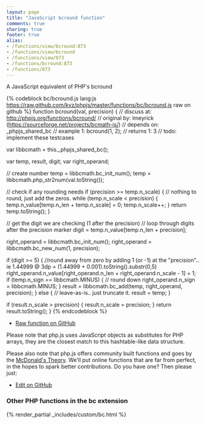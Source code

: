 ```yaml
---
layout: page
title: "JavaScript bcround function"
comments: true
sharing: true
footer: true
alias:
- /functions/view/bcround:873
- /functions/view/bcround
- /functions/view/873
- /functions/bcround:873
- /functions/873
---
```

<!-- Generated by Rakefile:build -->
A JavaScript equivalent of PHP's bcround

{% codeblock bc/bcround.js lang:js https://raw.github.com/kvz/phpjs/master/functions/bc/bcround.js raw on github %}
function bcround(val, precision) {
  //  discuss at: http://phpjs.org/functions/bcround/
  // original by: lmeyrick (https://sourceforge.net/projects/bcmath-js/)
  //  depends on: _phpjs_shared_bc
  //   example 1: bcround(1, 2);
  //   returns 1: 3
  //        todo: implement these testcases

  var libbcmath = this._phpjs_shared_bc();

  var temp, result, digit;
  var right_operand;

  // create number
  temp = libbcmath.bc_init_num();
  temp = libbcmath.php_str2num(val.toString());

  // check if any rounding needs
  if (precision >= temp.n_scale) {
    // nothing to round, just add the zeros.
    while (temp.n_scale < precision) {
      temp.n_value[temp.n_len + temp.n_scale] = 0;
      temp.n_scale++;
    }
    return temp.toString();
  }

  // get the digit we are checking (1 after the precision)
  // loop through digits after the precision marker
  digit = temp.n_value[temp.n_len + precision];

  right_operand = libbcmath.bc_init_num();
  right_operand = libbcmath.bc_new_num(1, precision);

  if (digit >= 5) {
    //round away from zero by adding 1 (or -1) at the "precision".. ie 1.44999 @ 3dp = (1.44999 + 0.001).toString().substr(0,5)
    right_operand.n_value[right_operand.n_len + right_operand.n_scale - 1] = 1;
    if (temp.n_sign == libbcmath.MINUS) {
      // round down
      right_operand.n_sign = libbcmath.MINUS;
    }
    result = libbcmath.bc_add(temp, right_operand, precision);
  } else {
    // leave-as-is.. just truncate it.
    result = temp;
  }

  if (result.n_scale > precision) {
    result.n_scale = precision;
  }
  return result.toString();
}
{% endcodeblock %}

 - [Raw function on GitHub](https://github.com/kvz/phpjs/blob/master/functions/bc/bcround.js)

Please note that php.js uses JavaScript objects as substitutes for PHP arrays, they are 
the closest match to this hashtable-like data structure. 

Please also note that php.js offers community built functions and goes by the 
[McDonald's Theory](https://medium.com/what-i-learned-building/9216e1c9da7d). We'll put online 
functions that are far from perfect, in the hopes to spark better contributions. 
Do you have one? Then please just: 

 - [Edit on GitHub](https://github.com/kvz/phpjs/edit/master/functions/bc/bcround.js)


### Other PHP functions in the bc extension
{% render_partial _includes/custom/bc.html %}
